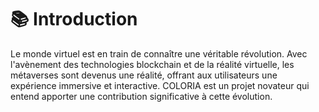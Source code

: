 # 📚 Introduction

Le monde virtuel est en train de connaître une véritable révolution. Avec l'avènement des technologies blockchain et de la réalité virtuelle, les métaverses sont devenus une réalité, offrant aux utilisateurs une expérience immersive et interactive. COLORIA est un projet novateur qui entend apporter une contribution significative à cette évolution.

